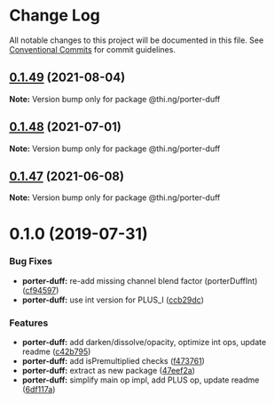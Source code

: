 # Change Log

All notable changes to this project will be documented in this file.
See [Conventional Commits](https://conventionalcommits.org) for commit guidelines.

## [0.1.49](https://github.com/thi-ng/umbrella/compare/@thi.ng/porter-duff@0.1.48...@thi.ng/porter-duff@0.1.49) (2021-08-04)

**Note:** Version bump only for package @thi.ng/porter-duff





## [0.1.48](https://github.com/thi-ng/umbrella/compare/@thi.ng/porter-duff@0.1.47...@thi.ng/porter-duff@0.1.48) (2021-07-01)

**Note:** Version bump only for package @thi.ng/porter-duff





## [0.1.47](https://github.com/thi-ng/umbrella/compare/@thi.ng/porter-duff@0.1.46...@thi.ng/porter-duff@0.1.47) (2021-06-08)

**Note:** Version bump only for package @thi.ng/porter-duff





# 0.1.0 (2019-07-31)

### Bug Fixes

* **porter-duff:** re-add missing channel blend factor (porterDuffInt) ([cf94597](https://github.com/thi-ng/umbrella/commit/cf94597))
* **porter-duff:** use int version for PLUS_I ([ccb29dc](https://github.com/thi-ng/umbrella/commit/ccb29dc))

### Features

* **porter-duff:** add darken/dissolve/opacity, optimize int ops, update readme ([c42b795](https://github.com/thi-ng/umbrella/commit/c42b795))
* **porter-duff:** add isPremultiplied checks ([f473761](https://github.com/thi-ng/umbrella/commit/f473761))
* **porter-duff:** extract as new package ([47eef2a](https://github.com/thi-ng/umbrella/commit/47eef2a))
* **porter-duff:** simplify main op impl, add PLUS op, update readme ([6df117a](https://github.com/thi-ng/umbrella/commit/6df117a))
